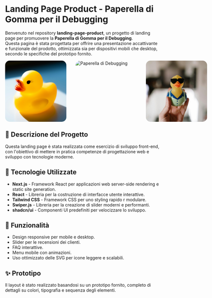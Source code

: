 # Landing Page Product - Paperella di Gomma per il Debugging

Benvenuto nel repository **landing-page-product**, un progetto di landing page per promuovere la **Paperella di Gomma per il Debugging**.  
Questa pagina è stata progettata per offrire una presentazione accattivante e funzionale del prodotto, ottimizzata sia per dispositivi mobili che desktop, secondo le specifiche del prototipo fornito.

<div style="display: flex; gap: 15px;">
<img src="./public/banner-image.png" alt="Paperella di Debugging" height="200" width="200" style="border-radius: 15px; margin-right:15px;">
<img src="https://www.thesoapopera.com/cdn/shop/products/The-Soap-Opera-Rubber-Ducks-Colors-Yellow_02cd30bb-0dbd-4fdc-8d7c-6ee1be5a04e8.jpg?v=1613344659" alt="Paperella di Debugging" height="200" width="200" style="border-radius: 15px; margin-right:15px;">
<img src="./public/product-item1.png" alt="Paperella di Debugging" height="200" width="200" style="border-radius: 15px;">
</div>

## 📝 Descrizione del Progetto

Questa landing page è stata realizzata come esercizio di sviluppo front-end, con l'obiettivo di mettere in pratica competenze di progettazione web e sviluppo con tecnologie moderne.

## 🚀 Tecnologie Utilizzate

- **Next.js** - Framework React per applicazioni web server-side rendering e static site generation.
- **React** - Libreria per la costruzione di interfacce utente interattive.
- **Tailwind CSS** - Framework CSS per uno styling rapido r modulare.
- **Swiper.js** - Libreria per la creazione di slider moderni e performanti.
- **shadcn/ui** - Componenti UI predefiniti per velocizzare lo sviluppo.

## 🎯 Funzionalità

- Design responsive per mobile e desktop.
- Slider per le recensioni dei clienti.
- FAQ interattive.
- Menu mobile con animazioni.
- Uso ottimizzato delle SVG per icone leggere e scalabili.

## ✨ Prototipo

Il layout è stato realizzato basandosi su un prototipo fornito, completo di dettagli su colori, tipografia e sequenza degli elementi.

